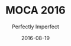 ---
title: "MOCA 2016"
subtitle: "Perfectly Imperfect"
date: 2016-08-19
externalUrl: "https://moca2016.olografix.org/it/moca/"
---